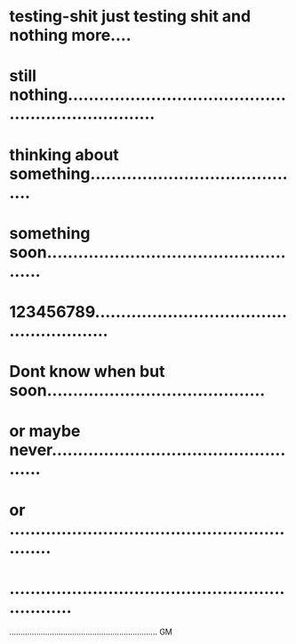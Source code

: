 # testing-shit just testing shit and  nothing more....
# still nothing......................................................................
# thinking about something..........................................
# something soon....................................................
# 123456789........................................................
# Dont know when but soon..........................................
# or maybe never...................................................
# or .............................................................
# .................................................................
..................................................................
GM
